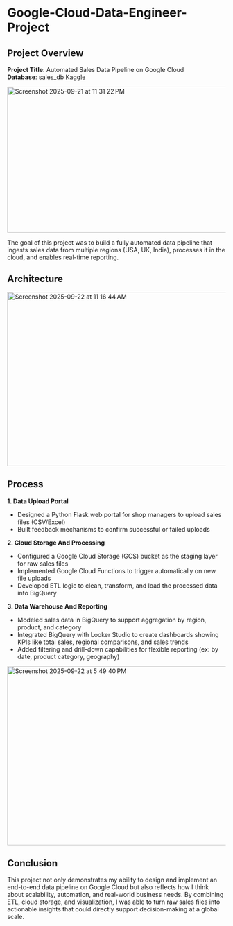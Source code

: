 # Google-Cloud-Data-Engineer-Project

## Project Overview  
**Project Title**: Automated Sales Data Pipeline on Google Cloud  
**Database**: sales_db [Kaggle](https://www.kaggle.com/datasets/carrie1/ecommerce-data)


<img width="601" height="337" alt="Screenshot 2025-09-21 at 11 31 22 PM" src="https://github.com/user-attachments/assets/2de58376-c9be-49ac-9546-359707325e3d" />



The goal of this project was to build a fully automated data pipeline that ingests sales data from multiple regions (USA, UK, India), processes it in the cloud, and enables real-time reporting.
<br>

****Architecture****
---

<img width="1107" height="402" alt="Screenshot 2025-09-22 at 11 16 44 AM" src="https://github.com/user-attachments/assets/2aed9153-67db-48e3-b20b-6100c471b1e0" />



****Process****
---

**1. Data Upload Portal**
- Designed a Python Flask web portal for shop managers to upload sales files (CSV/Excel)
- Built feedback mechanisms to confirm successful or failed uploads

**2. Cloud Storage And Processing**
- Configured a Google Cloud Storage (GCS) bucket as the staging layer for raw sales files
- Implemented Google Cloud Functions to trigger automatically on new file uploads
- Developed ETL logic to clean, transform, and load the processed data into BigQuery

**3. Data Warehouse And Reporting**
- Modeled sales data in BigQuery to support aggregation by region, product, and category
- Integrated BigQuery with Looker Studio to create dashboards showing KPIs like total sales, regional comparisons, and sales trends
- Added filtering and drill-down capabilities for flexible reporting (ex: by date, product category, geography)

<img width="612" height="413" alt="Screenshot 2025-09-22 at 5 49 40 PM" src="https://github.com/user-attachments/assets/9f12a792-7ebe-40a8-a6c9-edc6817f7619" />



****Conclusion****
---
This project not only demonstrates my ability to design and implement an end-to-end data pipeline on Google Cloud but also reflects how I think about scalability, automation, and real-world business needs. By combining ETL, cloud storage, and visualization, I was able to turn raw sales files into actionable insights that could directly support decision-making at a global scale.
